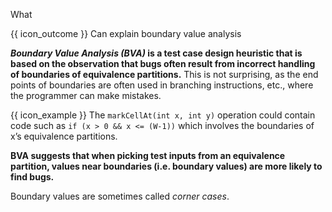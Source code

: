 <span id="title">What</span>

<span id="prereqs"></span>

<span id="outcomes">{{ icon_outcome }} Can explain boundary value analysis</span>

<div id="body">

**_Boundary Value Analysis (BVA)_ is a test case design heuristic that is based on the observation that bugs often result from incorrect handling of boundaries of equivalence partitions.** This is not surprising, as the end points of boundaries are often used in branching instructions, etc., where the programmer can make mistakes.

<box>

{{ icon_example }} The `markCellAt(int x, int y)` operation could contain code such as `if (x > 0 && x <= (W-1))` which involves the boundaries of x’s equivalence partitions.

</box>


**BVA suggests that when picking test inputs from an equivalence partition, values near boundaries (i.e. boundary values) are more likely to find bugs.**

Boundary values are sometimes called _corner cases_.

</div>

<div id="extras">
<include src="exercisesPanel.md" boilerplate/>
</div>
